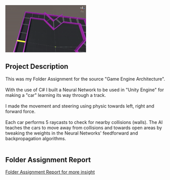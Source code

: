 <img src="https://github.com/Bsktrrl/Bsktrrl.github.io/blob/main/images/AICar/AICar.gif" width="50%"/><br>

## Project Description
This was my Folder Assignment for the source "Game Engine Architecture".
<br>
<br>
With the use of C# I built a Neural Network to be used in "Unity Engine" for making a "car" learning its way through a track.
<br>
<br>
I made the movement and steering using physic towards left, right and forward force.
<br>
<br>
Each car performs 5 raycasts to check for nearby collisions (walls).
The AI teaches the cars to move away from collisions and towards open areas by tweaking the weights in the Neural Networks' feedforward and backpropagation algorithms.
<br>
<br>

## Folder Assignment Report
<a href="https://github.com/Bsktrrl/Bsktrrl.github.io/blob/main/Attachments/Spillmotorarkitektur_Raport.pdf" class="special">Folder Assignment Report for more insight</a>
